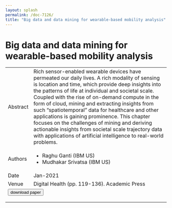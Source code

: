 ```yaml
---
layout: splash
permalink: /doc-7126/
title: "Big data and data mining for wearable-based mobility analysis"
---
```


# Big data and data mining for wearable-based mobility analysis

<table>
    <tbody>
    <tr>
        <td>Abstract</td>
        <td>Rich sensor-enabled wearable devices have permeated our daily lives. A rich modality of sensing is location and time, which provide deep insights into the patterns of life at individual and societal scale. Coupled with the rise of on-demand compute in the form of cloud, mining and extracting insights from such “spatiotemporal” data for healthcare and other applications is gaining prominence. This chapter focuses on the challenges of mining and deriving actionable insights from societal scale trajectory data with applications of artificial intelligence to real-world problems.</td>
    </tr>
    <tr>
        <td>Authors</td>
        <td>
            <ul>
                <li>Raghu Ganti (IBM US)</li>
                <li>Mudhakar Srivatsa (IBM US)</li>
            </ul>
        </td>
    </tr>
    <tr>
        <td>Date</td>
        <td>Jan-2021</td>
    </tr>
    <tr>
        <td>Venue</td>
        <td>Digital Health (pp. 119-136). Academic Press</td>
    </tr>
    <tr>
        <td colspan="2">
            <form method="get" action="https://www.sciencedirect.com/science/article/pii/B9780128189146000016">
                <button type="submit">download paper</button>
            </form>
        </td>
    </tr>
    </tbody>
</table>
